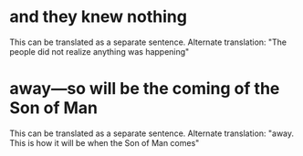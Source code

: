 
# and they knew nothing
This can be translated as a separate sentence. Alternate translation: "The people did not realize anything was happening"

# away—so will be the coming of the Son of Man
This can be translated as a separate sentence. Alternate translation: "away. This is how it will be when the Son of Man comes"